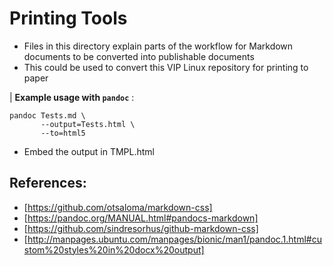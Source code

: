 # Printing Tools
- Files in this directory explain parts of the workflow for Markdown documents to be converted into publishable documents
- This could be used to convert this VIP Linux repository for printing to paper

| **Example usage with `pandoc`** :

```
pandoc Tests.md \
       --output=Tests.html \
       --to=html5
```

- Embed the output in TMPL.html

## References:
- [https://github.com/otsaloma/markdown-css]
- [https://pandoc.org/MANUAL.html#pandocs-markdown]
- [https://github.com/sindresorhus/github-markdown-css]
- [http://manpages.ubuntu.com/manpages/bionic/man1/pandoc.1.html#custom%20styles%20in%20docx%20output]
